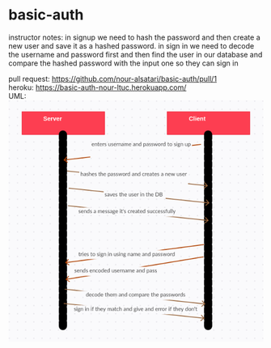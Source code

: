 # basic-auth

instructor notes: in signup we need to hash the password and then create a new user and save it as a hashed password. in sign in we need to decode the username and password first and then find the user in our database and compare the hashed password with the input one so they can sign in

pull request: https://github.com/nour-alsatari/basic-auth/pull/1
<br>
heroku: https://basic-auth-nour-ltuc.herokuapp.com/
<br>
UML: ![uml diagram](./UMLDiagram.png)

